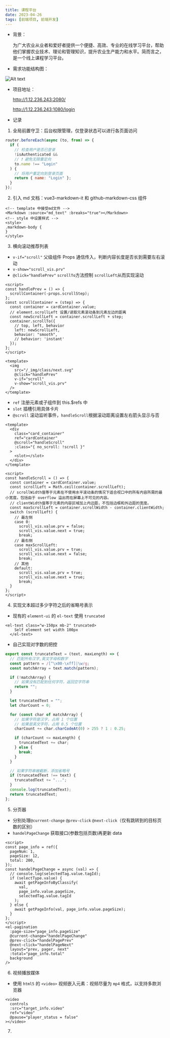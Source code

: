 ```yaml
---
title: 课程平台
date: 2023-04-26
tags: [前端项目, 前端开发]
---
```


- 背景：

  为广大农业从业者和爱好者提供一个便捷、高效、专业的在线学习平台，帮助他们掌握农业技术、理论和管理知识，提升农业生产能力和水平。简而言之，是一个线上课程学习平台。

- 需求功能结构图：

![Alt text](WTL.png)

- 项目地址：

  http://1.12.236.243:2080/

  http://1.12.236.243:1080/login

- 记录

1. 全局前置守卫：后台权限管理，仅登录状态可以进行各页面访问

```javascript
router.beforeEach(async (to, from) => {
  if (
    // 检查用户是否已登录
    !isAuthenticated &&
    // ❗️ 避免无限重定向
    to.name !== "Login"
  ) {
    // 将用户重定向到登录页面
    return { name: "Login" };
  }
});
```

2. 引入 md 文档：vue3-markdown-it 和 github-markdown-css 组件

```vue
<!-- template 中接受md文件 -->
<Markdown :source="md_text" :breaks="true"></Markdown>
<!-- style 中设置样式 -->
<style>
.markdown-body {
}
</style>
```

3. 横向滚动推荐列表

- `v-if="scroll"` 父级组件 Props 通信传入，判断内容长度是否长到需要左右滚动
- `v-show="scroll_vis.prv"`
- `@click="handlePrev"` `scrollTo`方法控制 `scrollLeft`从而实现滚动

```vue
<script>
const handlePrev = () => {
  scrollContainer(-props.scrollStep);
};
const scrollContainer = (step) => {
  const container = cardContainer.value;
  // element.scrollLeft 设置/读取元素滚动条到元素左边的距离
  const newScrollLeft = container.scrollLeft + step;
  container.scrollTo({
    // top, left, behavior
    left: newScrollLeft,
    behavior: "smooth",
    // behavior: 'instant'
  });
};
</script>

<template>
  <img
    src="/_img/class/next.svg"
    @click="handlePrev"
    v-if="scroll"
    v-show="scroll_vis.prv"
  />
</template>
```

- `ref` 注册元素或子组件到 this.$refs 中
- `slot` 插槽引用具体卡片
- `@scroll` 滚动监听事件，`handleScroll`根据滚动距离设置左右箭头显示与否

```vue
<template>
  <div
    class="card_container"
    ref="cardContainer"
    @scroll="handleScroll"
    :class="{ no_scroll: !scroll }"
  >
    <slot></slot>
  </div>
</template>

<script>
const handleScroll = () => {
  const container = cardContainer.value;
  const scrollLeft = Math.ceil(container.scrollLeft);
  // scrollWidth值等于元素在不使用水平滚动条的情况下适合视口中的所有内容所需的最小宽度。包括由于 overflow 溢出而在屏幕上不可见的内容。
  // clientWidth值等于元素的内容区域加上内边距，不包括边框和外边距的宽度。
  const maxScrollLeft = container.scrollWidth - container.clientWidth;
  switch (scrollLeft) {
    // 最左侧
    case 0:
      scroll_vis.value.prv = false;
      scroll_vis.value.next = true;
      break;
    // 最右侧
    case maxScrollLeft:
      scroll_vis.value.prv = true;
      scroll_vis.value.next = false;
      break;
    // 其他
    default:
      scroll_vis.value.prv = true;
      scroll_vis.value.next = true;
      break;
  }
};
</script>
```

4. 实现文本超过多少字符之后的省略号表示

- 现有的 `element-ui` 的 `el-text` 使用 `truncated`

```vue
<el-text class="w-150px mb-2" truncated>
    Self element set width 100px
  </el-text>
```

- 自己实现对字数的把控

```js
export const truncateText = (text, maxLength) => {
  // 匹配所有汉字,英文字母和数字
  const pattern = /[^\x00-\xff]|\w/g;
  const matchArray = text.match(pattern);

  if (!matchArray) {
    // 如果没有匹配到任何字符，返回空字符串
    return "";
  }

  let truncatedText = "";
  let charCount = 0;

  for (const char of matchArray) {
    // 如果字符是汉字，占用 1 个位置
    // 如果是英文字符，占用 0.5 个位置
    charCount += char.charCodeAt(0) > 255 ? 1 : 0.25;

    if (charCount <= maxLength) {
      truncatedText += char;
    } else {
      break;
    }
  }

  // 如果字符串被截断，添加省略号
  if (truncatedText !== text) {
    truncatedText += "...";
  }
  console.log(truncatedText);
  return truncatedText;
};
```

5. 分页器

- 分别处理`@current-change` `@prev-click` `@next-click`（仅有跳转到的目标页数的区别）
- `handelPageChange` 获取接口(参数包括页数)再更新 data

```vue
<script>
const page_info = ref({
  pageNum: 1,
  pageSize: 12,
  total: 200,
});
const handelPageChange = async (val) => {
  // console.log(selectedTag.value.tagId);
  if (selectType.value) {
    await getPageInfoByClassify(
      val,
      page_info.value.pageSize,
      selectedTag.value.tagId
    );
  } else {
    await getPageInfo(val, page_info.value.pageSize);
  }
};
</script>
<el-pagination
  :page-size="page_info.pageSize"
  @current-change="handelPageChange"
  @prev-click="handelPagePrev"
  @next-click="handelPageNext"
  layout="prev, pager, next"
  :total="page_info.total"
  background
/>
```

6. 视频播放媒体

- 使用 `html5` 的 `<video>` 视频嵌入元素：视频尽量为 `mp4` 格式，以支持多款浏览器

```vue
<video
  controls
  :src="target_info.video"
  ref="video"
  @pause="player_status = false"
></video>
```

7.

